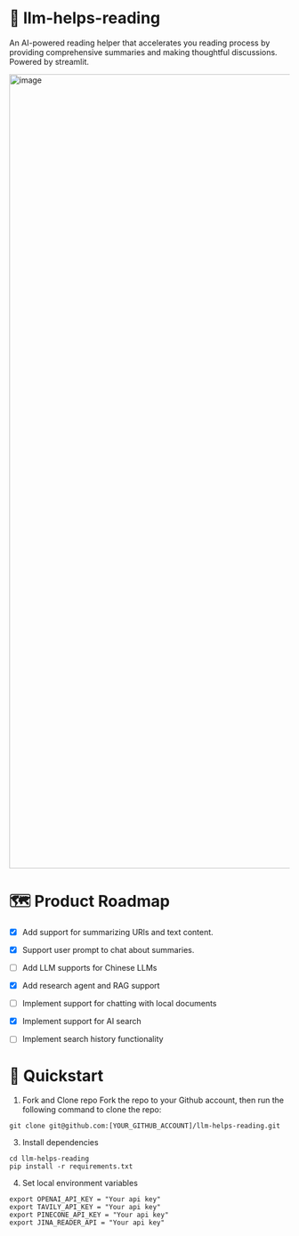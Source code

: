 
# 📖 llm-helps-reading
An AI-powered reading helper that accelerates you reading process by providing comprehensive summaries and making thoughtful discussions.
Powered by streamlit.

<img width="1428" alt="image" src="https://github.com/user-attachments/assets/6c3f9cac-48db-470c-986f-a68dce1ad290">




# 🗺️ Product Roadmap
  - [x] Add support for summarizing URls and text content.
  - [x] Support user prompt to chat about summaries.
  - [ ] Add LLM supports for Chinese LLMs
  - [x] Add research agent and RAG support 
  - [ ] Implement support for chatting with local documents
  - [x] Implement support for AI search
  - [ ] Implement search history functionality
 

# 🚀 Quickstart
1. Fork and Clone repo
Fork the repo to your Github account, then run the following command to clone the repo:
````
git clone git@github.com:[YOUR_GITHUB_ACCOUNT]/llm-helps-reading.git
````
3. Install dependencies
````
cd llm-helps-reading
pip install -r requirements.txt
````
4. Set local environment variables
````
export OPENAI_API_KEY = "Your api key"
export TAVILY_API_KEY = "Your api key"
export PINECONE_API_KEY = "Your api key"
export JINA_READER_API = "Your api key"
````  
